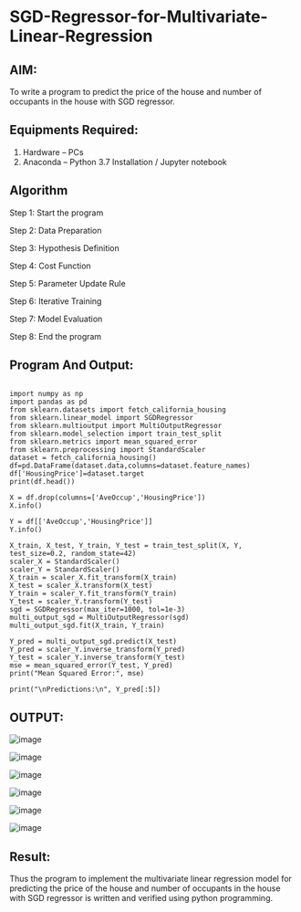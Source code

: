 # SGD-Regressor-for-Multivariate-Linear-Regression

## AIM:
To write a program to predict the price of the house and number of occupants in the house with SGD regressor.

## Equipments Required:
1. Hardware – PCs
2. Anaconda – Python 3.7 Installation / Jupyter notebook

## Algorithm
Step 1: Start the program

Step 2: Data Preparation 

Step 3: Hypothesis Definition 

Step 4: Cost Function 

Step 5: Parameter Update Rule 

Step 6: Iterative Training 

Step 7: Model Evaluation 

Step 8: End the program


## Program And Output:

```

import numpy as np
import pandas as pd
from sklearn.datasets import fetch_california_housing
from sklearn.linear_model import SGDRegressor
from sklearn.multioutput import MultiOutputRegressor
from sklearn.model_selection import train_test_split
from sklearn.metrics import mean_squared_error
from sklearn.preprocessing import StandardScaler
dataset = fetch_california_housing()
df=pd.DataFrame(dataset.data,columns=dataset.feature_names)
df['HousingPrice']=dataset.target
print(df.head())

X = df.drop(columns=['AveOccup','HousingPrice'])
X.info()

Y = df[['AveOccup','HousingPrice']]
Y.info()

X_train, X_test, Y_train, Y_test = train_test_split(X, Y, test_size=0.2, random_state=42)
scaler_X = StandardScaler()
scaler_Y = StandardScaler()
X_train = scaler_X.fit_transform(X_train)
X_test = scaler_X.transform(X_test)
Y_train = scaler_Y.fit_transform(Y_train)
Y_test = scaler_Y.transform(Y_test)
sgd = SGDRegressor(max_iter=1000, tol=1e-3)
multi_output_sgd = MultiOutputRegressor(sgd)
multi_output_sgd.fit(X_train, Y_train)

Y_pred = multi_output_sgd.predict(X_test)
Y_pred = scaler_Y.inverse_transform(Y_pred)
Y_test = scaler_Y.inverse_transform(Y_test)
mse = mean_squared_error(Y_test, Y_pred)
print("Mean Squared Error:", mse)

print("\nPredictions:\n", Y_pred[:5])

```
## OUTPUT:

![image](https://github.com/user-attachments/assets/1ec4e143-a107-4c74-adfd-cdb67666db12)


![image](https://github.com/user-attachments/assets/36cc262a-78e3-4523-b8f7-9525e5aaba3a)

![image](https://github.com/user-attachments/assets/9ba395ab-ad56-4f91-8b23-7e1ce1ddfa77)

![image](https://github.com/user-attachments/assets/baef5f92-42bc-40e4-9bab-e5f66fe06084)


![image](https://github.com/user-attachments/assets/9cf8d816-cd01-4509-98ba-d8611b74097a)



![image](https://github.com/user-attachments/assets/ca984f1a-6a78-4b9f-a926-4953da434357)



## Result:
Thus the program to implement the multivariate linear regression model for predicting the price of the house and number of occupants in the house with SGD regressor is written and verified using python programming.
